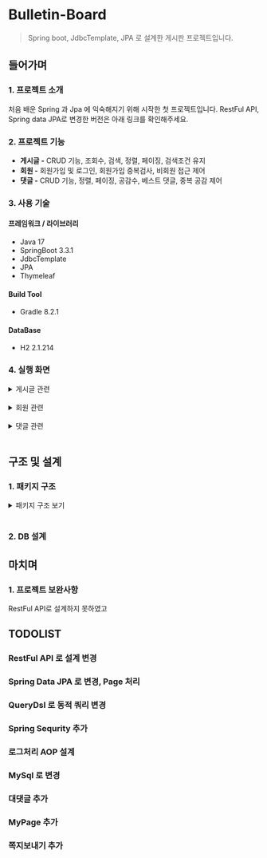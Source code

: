 # Bulletin-Board
> Spring boot, JdbcTemplate, JPA 로 설계한 게시판 프로젝트입니다.

## 들어가며
### 1. 프로젝트 소개

처음 배운 Spring 과 Jpa 에 익숙해지기 위해 시작한 첫 프로젝트입니다.
RestFul API, Spring data JPA로 변경한 버전은 아래 링크를 확인해주세요.

### 2. 프로젝트 기능

- **게시글 -** CRUD 기능, 조회수, 검색, 정렬, 페이징, 검색조건 유지
- **회원 -** 회원가입 및 로그인, 회원가입 중복검사, 비회원 접근 제어
- **댓글 -** CRUD 기능, 정렬, 페이징, 공감수, 베스트 댓글, 중복 공감 제어

### 3. 사용 기술

#### 프레임워크 / 라이브러리
- Java 17
- SpringBoot 3.3.1
- JdbcTemplate
- JPA
- Thymeleaf

#### Build Tool
- Gradle 8.2.1

#### DataBase
- H2 2.1.214

### 4. 실행 화면
<details>
    <summary>게시글 관련</summary> 

**1. 게시글 목록**
![게시글 목록](https://github.com/Arachneee/Bulletin-Board/assets/66822642/9e2da600-e153-4055-a290-6bfe974ac5e9)
로그인한 사용자만 게시글을 볼 수 있다.
전체 목록을 페이징 처리하여 조회한다.

**2. 게시글 등록**

로그인 한 사용자만 새로운 글을 작성할 수 있다.
작성 후 목록 화면으로 redirect 한다.

**3. 게시글 보기**
본인이 작성한 글만 수정 및 삭제가 가능하다.

**4. 게시글 수정 화면**
제목과 내용만 수정할 수 있다.

**5. 게시글 검색 화면**
검색 키워드에 포함된 글을 페이징하여 보여준다.

</details>
<br/> 

<details>
    <summary>회원 관련</summary>   

**1. 회원가입 화면**   
회원가입 시 유효성 검사 및 중복확인을 진행하며 완료시 회원 정보를 저장하고 로그인 화면으로 이동한다.

**2. 로그인 화면**   
로그인 실패시 어떤 이유로 실패 했는지 메시지가 나오고, 로그인에 성공하면 게시글 전체 리스트 화면으로 redirect 한다.


</details>
<br/>   

<details>
    <summary>댓글 관련</summary>   

**1. 댓글 작성 화면**   

댓글 작성시 현재 페이지를 redirect 한다.

**2. 댓글 수정**   
다른 사용자는 다른 사람의 댓글을 수정/삭제할 수 없다.   
수정은 댓글 작성자만이 할 수 있다. 수정 완료 후 현재 페이지를 redirect 한다.

**3. 댓글 삭제**   
삭제 또한 댓글 작성자만이 할 수 있다. 삭제 후 현재 페이지를 redirect 한다.

**4. 공감**
댓글의 작성자와 이미 공감한 사람은 공감할 수 없다.
공감수가 가장 많은 댓글이 베스트 댓글로 선정된다. 공감 후 현재 페이지를 redirect 한다.

</details>
<br/>   

## 구조 및 설계
### 1. 패키지 구조
<details>

<summary>패키지 구조 보기</summary>  

 </details>   
 <br/> 

### 2. DB 설계

## 마치며

### 1. 프로젝트 보완사항
RestFul API로 설계하지 못하였고 

## TODOLIST
### RestFul API 로 설계 변경
### Spring Data JPA 로 변경, Page 처리
### QueryDsl 로 동적 쿼리 변경
### Spring Sequrity 추가
### 로그처리 AOP 설계
### MySql 로 변경
### 대댓글 추가
### MyPage 추가
### 쪽지보내기 추가

